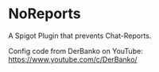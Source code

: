 # NoReports
A Spigot Plugin that prevents Chat-Reports.


Config code from DerBanko on YouTube: https://www.youtube.com/c/DerBanko/